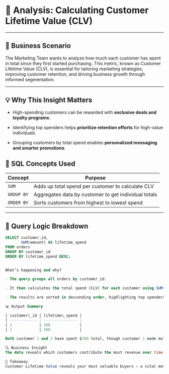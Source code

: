 # 🎯 Analysis: Calculating Customer Lifetime Value (CLV)

---

## 🧠 Business Scenario
The Marketing Team wants to analyze how much each customer has spent in total since they first started purchasing. This metric, known as Customer Lifetime Value (CLV), is essential for tailoring marketing strategies, improving customer retention, and driving business growth through informed segmentation.

---

## 💡 Why This Insight Matters

- High-spending customers can be rewarded with **exclusive deals and loyalty programs**.

- Identifying top spenders helps **prioritize retention efforts** for high-value individuals.

- Grouping customers by total spend enables **personalized messaging and smarter promotions**.

## 🧰 SQL Concepts Used

| Concept    | Purpose                                              |
| ---------- | ---------------------------------------------------- |
| `SUM`      | Adds up total spend per customer to calculate CLV    |
| `GROUP BY` | Aggregates data by customer to get individual totals |
| `ORDER BY` | Sorts customers from highest to lowest spend         |

---

## 🧪 Query Logic Breakdown

```sql
SELECT customer_id, 
       SUM(amount) AS lifetime_spend
FROM orders
GROUP BY customer_id
ORDER BY lifetime_spend DESC;


What’s happening and why?

- The query groups all orders by customer_id.

- It then calculates the total spend (CLV) for each customer using SUM(amount).

- The results are sorted in descending order, highlighting top spenders first.

📊 Output Summary

| customer\_id | lifetime\_spend |
| ------------ | --------------- |
| 2            | 300             |
| 1            | 300             |

Both customer 1 and 2 have spent £300 total, though customer 1 made multiple purchases.

🔍 Business Insight
The data reveals which customers contribute the most revenue over time. Even if two customers have spent the same total, one might be more engaged due to repeated purchases. This information enables tiered retention strategies — such as frequency-based promotions for recurring buyers or high-ticket rewards for one-time big spenders.

🔑 Takeaway
Customer Lifetime Value reveals your most valuable buyers — a vital metric for loyalty, retention, and personalized engagement campaigns.

